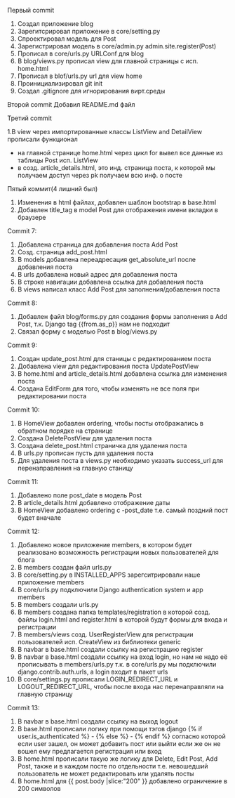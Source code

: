 Первый commit
1. Создал приложение blog
2. Зарегитсрировал приложение в core/setting.py
3. Спроектировал модель для Post
4. Зарегистрировал модель в core/admin.py 
    admin.site.register(Post)
5. Прописал в core/urls.py URLConf для blog
6. В blog/views.py прописал view для главной страницы с исп. home.html
7. Прописал в blof/urls.py url для view home
8. Проинициализировал git init 
9. Создал .gitignore для игнорирования вирт.среды

Второй commit
Добавил README.md файл

Третий commit

1.В view через импортированные классы ListView and DetailView прописали функционал
 - на главной странице home.html через цикл for вывел все данные из таблицы Post исп. ListView
 - в созд. article_details.html, это инд. страница поста, к которой мы получаем доступ через pk получаем всю инф. о посте

Пятый коммит(4 лишний был)
1. Изменения в html файлах, добавлен шаблон bootstrap в base.html
2. Добавлен title_tag  в model Post для отображения имени вкладки в браузере

Commit 7:
1. Добавлена страница для добавления поста Add Post
2. Созд. страница add_post.html
3. В models добавлена переадресация get_absolute_url после добавления поста
4. В urls добавлена новый адрес для добавления поста
5. В строке навигации добавлена ссылка для добавления поста
6. В views написал класс Add Post для заполнения/добавления поста

Commit 8:
1. Добавлен файл blog/forms.py для создания формы заполнения в Add Post, т.к. Django tag {{from.as_p}} нам не подходит
2. Связал форму с моделью Post в blog/views.py

Commit 9:
1. Создан update_post.html для станицы с редактированием поста
2. Добавлена view для редактирования поста UpdatePostView
3. В home.html and article_details.html добавлена ссылка для изменения поста
4. Создана EditForm для того, чтобы изменять не все поля при редактировании поста

Commit 10:
1. В HomeView добавлен ordering, чтобы посты отображались в обратном порядке на странице
2. Создана DeletePostView для удаления поста
3. Создана delete_post.html страничка для удаления поста
4. В urls.py прописан пусть для удаления поста
5. Для удаления поста в views.py необходимо указать success_url для перенаправления на главную станицу

Commit 11:
1. Добавлено поле post_date в модель Post
2. В article_details.html добавлено отображение даты
3. В HomeView добавлено ordering с -post_date т.е. самый поздний пост будет вначале

Commit 12:
1. Добавлено новое приложение members, в котором будет реализовано возможность регистрации новых пользователей для блога
2. В members создан файл urls.py
3. В core/setting.py в INSTALLED_APPS зарегситрировали наше приложение members
4. В core/urls.py подключили Django authentication system и app members
5. В members создали urls.py
6. В members создана папка templates/registration в которой созд. файлы login.html and register.html в которой 
будут формы для входа и регистрации
7. В members/views созд. UserRegisterView для регистрации пользователей исп. CreateView из библиотеки generic
8. В navbar в base.html создали ссылку на регистрацию register 
9. В navbar в base.html создали ссылку на вход login, но нам не надо её прописывать в members/urls.py т.к. в core/urls.py
мы подключили django.contrib.auth.urls, а login входит в пакет urls
10. В core/settings.py прописали LOGIN_REDIRECT_URL и LOGOUT_REDIRECT_URL, чтобы после входа нас перенаправляли на главную страницу

Commit 13:

1. В navbar в base.html создали ссылку на выход logout
2. В base.html прописали логику при помощи тэгов django
{% if user.is_authenticated %} - {% else %} - {% endif %}
согласно которой если user зашел, он может добавить пост или выйти
если же он не вошел ему предлагается регистрация или вход
3. В home.html прописали такую же логику для Delete, Edit Post, Add Post, также и в каждом посте по отдельности
т.е. невошедший пользователь не может редактировать 
или удалять посты
4. В home.html для {{ post.body |slice:"200" }} добавлено ограничение в 200 символов